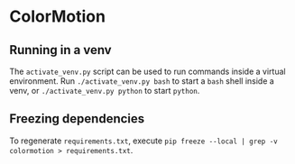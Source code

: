 # ColorMotion

## Running in a venv

The `activate_venv.py` script can be used to run commands inside a virtual environment. Run `./activate_venv.py bash` to start a `bash` shell inside a venv, or `./activate_venv.py python` to start `python`.

## Freezing dependencies

To regenerate `requirements.txt`, execute `pip freeze --local | grep -v colormotion > requirements.txt`.
